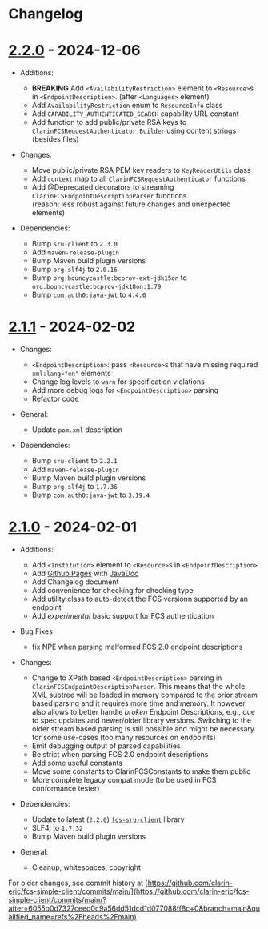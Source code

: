 # Changelog

# [2.2.0](https://github.com/clarin-eric/fcs-simple-client/releases/tag/FCSSimpleClient-2.2.0) - 2024-12-06

- Additions:
  - **BREAKING** Add `<AvailabilityRestriction>` element to `<Resource>`s in `<EndpointDescription>`. (after `<Languages>` element)
  - Add `AvailabilityRestriction` enum to `ResourceInfo` class
  - Add `CAPABILITY_AUTHENTICATED_SEARCH` capability URL constant
  - Add function to add public/private RSA keys to `ClarinFCSRequestAuthenticator.Builder` using content strings (besides files)

- Changes:
  - Move public/private RSA PEM key readers to `KeyReaderUtils` class
  - Add `context` map to all `ClarinFCSRequestAuthenticator` functions
  - Add @Deprecated decorators to streaming `ClarinFCSEndpointDescriptionParser` functions  
    (reason: less robust against future changes and unexpected elements)

- Dependencies:
  - Bump `sru-client` to `2.3.0`
  - Add `maven-release-plugin`
  - Bump Maven build plugin versions
  - Bump `org.slf4j` to `2.0.16`
  - Bump `org.bouncycastle:bcprov-ext-jdk15on` to `org.bouncycastle:bcprov-jdk18on:1.79`
  - Bump `com.auth0:java-jwt` to `4.4.0`

# [2.1.1](https://github.com/clarin-eric/fcs-simple-client/releases/tag/FCSSimpleClient-2.1.1) - 2024-02-02

- Changes:
  - `<EndpointDescription>`: pass `<Resource>`s that have missing required `xml:lang="en"` elements
  - Change log levels to `warn` for specification violations
  - Add more debug logs for `<EndpointDescription>` parsing
  - Refactor code

- General:
  - Update `pom.xml` description

- Dependencies:
  - Bump `sru-client` to `2.2.1`
  - Add `maven-release-plugin`
  - Bump Maven build plugin versions
  - Bump `org.slf4j` to `1.7.36`
  - Bump `com.auth0:java-jwt` to `3.19.4`

# [2.1.0](https://github.com/clarin-eric/fcs-simple-client/releases/tag/FCSSimpleClient-2.1.0) - 2024-02-01

- Additions:
  - Add `<Institution>` element to `<Resource>`s in `<EndpointDescription>`.
  - Add [Github Pages](https://clarin-eric.github.io/fcs-simple-client/) with [JavaDoc](https://clarin-eric.github.io/fcs-simple-client/project-reports.html)
  - Add Changelog document
  
  * Add convenience for checking for checking type
  * Add utility class to auto-detect the FCS versionn supported by an endpoint
  * Add _experimental_ basic support for FCS authentication

- Bug Fixes
  - fix NPE when parsing malformed FCS 2.0 endpoint descriptions

- Changes:
  * Change to XPath based `<EndpointDescription>` parsing in `ClarinFCSEndpointDescriptionParser`.
    This means that the whole XML subtree will be loaded in memory compared to the prior stream based parsing and it requires more time and memory.
    It however also allows to better handle _broken_ Endpoint Descriptions, e.g., due to spec updates and newer/older library versions.
    Switching to the older stream based parsing is still possible and might be necessary for some use-cases (too many resources on endpoints)

  - Emit debugging output of parsed capabilities
  - Be strict when parsing FCS 2.0 endpoint descriptions
  - Add some useful constants
  - Move some constants to ClarinFCSConstants to make them public
  - More complete legacy compat mode (to be used in FCS conformance tester)

- Dependencies:
  - Update to latest (`2.2.0`) [`fcs-sru-client`](https://github.com/clarin-eric/fcs-sru-client) library
  - SLF4j to `1.7.32`
  - Bump Maven build plugin versions

- General:
  - Cleanup, whitespaces, copyright

For older changes, see commit history at [https://github.com/clarin-eric/fcs-simple-client/commits/main/](https://github.com/clarin-eric/fcs-simple-client/commits/main/?after=6055b0d7327ceed0c9a56dd51dcd1d077088ff8c+0&branch=main&qualified_name=refs%2Fheads%2Fmain)